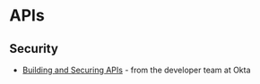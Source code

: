 # APIs

## Security

* [Building and Securing APIs](https://developer.okta.com/books/api-security/api-keys/) - from the developer team at Okta